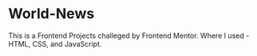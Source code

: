 # World-News
This is a Frontend Projects challeged by Frontend Mentor. Where I used - HTML, CSS, and JavaScript.
